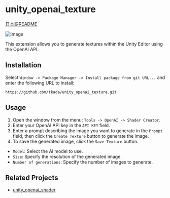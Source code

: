 # unity_openai_texture

[日本語README](README_JP.md)

![Image](https://github.com/user-attachments/assets/75a47d30-aa0c-476b-8ee5-d477d713e81c)

This extension allows you to generate textures within the Unity Editor using the OpenAI API.

## Installation

Select `Window -> Package Manager -> Install package from git URL...` and enter the following URL to install:

```
https://github.com/tkada/unity_openai_texture.git
```

## Usage

1. Open the window from the menu: `Tools -> OpenAI -> Shader Creator`.
2. Enter your OpenAI API key in the `API KEY` field.
3. Enter a prompt describing the image you want to generate in the `Prompt` field, then click the `Create Texture` button to generate the image.
4. To save the generated image, click the `Save Texture` button.

- `Model`: Select the AI model to use.
- `Size`: Specify the resolution of the generated image.
- `Number of generations`: Specify the number of images to generate.

## Related Projects

- [unity_openai_shader](https://github.com/tkada/unity_openai_shader)
